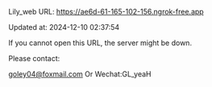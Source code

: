 Lily_web URL: https://ae6d-61-165-102-156.ngrok-free.app

Updated at: 2024-12-10 02:37:54

If you cannot open this URL, the server might be down.

Please contact: 

goley04@foxmail.com Or Wechat:GL_yeaH